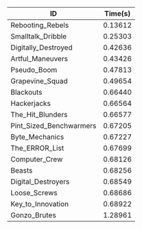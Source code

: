 |ID|Time(s)|
|-|-|
|Rebooting_Rebels|0.13612|
|Smalltalk_Dribble|0.25303|
|Digitally_Destroyed|0.42636|
|Artful_Maneuvers|0.43426|
|Pseudo_Boom|0.47813|
|Grapevine_Squad|0.49654|
|Blackouts|0.66440|
|Hackerjacks|0.66564|
|The_Hit_Blunders|0.66577|
|Pint_Sized_Benchwarmers|0.67205|
|Byte_Mechanics|0.67227|
|The_ERROR_List|0.67699|
|Computer_Crew|0.68126|
|Beasts|0.68256|
|Digital_Destroyers|0.68549|
|Loose_Screws|0.68686|
|Key_to_Innovation|0.68922|
|Gonzo_Brutes|1.28961|
